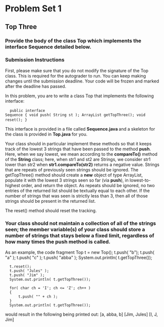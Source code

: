# Problem Set 1
## Top Three
### Provide the body of the class Top which implements the interface Sequence detailed below.
### Submission Instructions

First, please make sure that you do not modify the signature of the Top class. This is required for the autograder to run.
You can keep making changes until the submission deadline. Your code will be frozen and marked after the deadline has passed.

In this problem, you are to write a class Top that implements the following interface:
      <pre>
      <code class="language-cpp">
      public interface Sequence
      {
          void push( String st );
          ArrayList<String> getTopThree();
          void reset();
      }
      </code>
      </pre>
This interface is provided in a file called <strong> Sequence.java </strong> and a skeleton for the class is provided in <strong>Top.java</strong> for you.

Your class should in particular implement these methods so that it keeps track of the lowest 3 strings that have been passed to the method <strong>push</strong>. 
Here, when we say lowest, we mean according to the <strong>compareTo()</strong> method of the <strong>String</strong> class; here, when str1 and st2 are Strings, we consider str1 lower than str2 when <strong>str1.compareTo(str2)</strong> returns a negative value. 
Strings that are repeats of previously seen strings should be ignored.
The getTopThree() method should create a <strong>new</strong> object of type ArrayList, populate it with the lowest 3 strings seen so far (via <strong>push</strong>), in lowest-to-highest order, and return the object. 
As repeats should be ignored, no two entries of the returned list should be textually equal to each other. If the number of strings that was seen is strictly less than 3, then all of those strings should be present in the returned list.

The reset() method should reset the tracking.

### Your class should not maintain a collection of all of the strings seen; the member variable(s) of your class should store a number of strings that stays below a fixed limit, regardless of how many times the push method is called.
As an example, the code fragment
      Top t = new Top();
      t.push( "b");
      t.push( "a" );
      t.push( "c" );
      t.push( "abba" );
      System.out.println( t.getTopThree());

      t.reset();
      t.push( "Jules" );
      t.push( "Jim" );
      System.out.println( t.getTopThree());

      for( char ch = 'I'; ch <= 'Z'; ch++ )
      {
          t.push( "" + ch );
      }
      System.out.println( t.getTopThree());
would result in the following being printed out:
      [a, abba, b]
      [Jim, Jules]
      [I, J, Jim]
